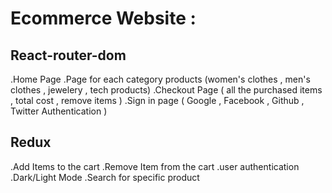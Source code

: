 # Ecommerce Website : 

## React-router-dom

.Home Page 
.Page for each category products (women's clothes , men's clothes , jewelery , tech products) 
.Checkout Page ( all the purchased items , total cost , remove items )
.Sign in page ( Google , Facebook , Github , Twitter Authentication )

## Redux 
.Add Items to the cart 
.Remove Item from the cart 
.user authentication
.Dark/Light Mode 
.Search for specific product 
